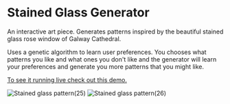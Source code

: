 # Stained Glass Generator

An interactive art piece.
Generates patterns inspired by the beautiful stained glass rose window of Galway Cathedral.

Uses a genetic algorithm to learn user preferences.
You chooses what patterns you like and what ones you don't like and the generator will learn your preferences and generate you more patterns that you might like.

[To see it running live check out this demo.](https://liamroddy.github.io/StainedGlassGenerator/)


![Stained glass pattern(25)](https://user-images.githubusercontent.com/38569656/117303747-f680af00-ae74-11eb-8059-9ff8514de2d5.png)
![Stained glass pattern(26)](https://user-images.githubusercontent.com/38569656/117303830-0b5d4280-ae75-11eb-8705-1b82d2dbae34.png)

